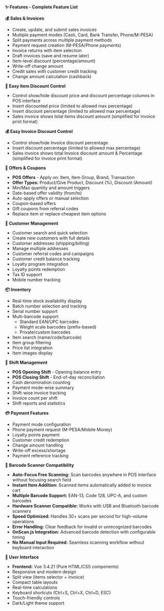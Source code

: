#### ✨ Features - Complete Feature List

**💰 Sales & Invoices**

- Create, update, and submit sales invoices
- Multiple payment modes (Cash, Card, Bank Transfer, Phone/M-PESA)
- Split payments across multiple payment methods
- Payment request creation (M-PESA/Phone payments)
- Invoice returns with item selection
- Draft invoices (save and resume later)
- Item-level discount (percentage/amount)
- Write-off change amount
- Credit sales with customer credit tracking
- Change amount calculation (cashback)

**💸 Easy Item Discount Control**

- Control show/hide discount price and discount percentage columns in POS interface
- Insert discounted price (limited to allowed max percentage)
- Insert discount percentage (limited to allowed max percentage)  
- Sales invoice shows total items discount amount (simplified for invoice print format)

**💰 Easy Invoice Discount Control**

- Control show/hide Invoice discount percentage
- Insert discount percentage (limited to allowed max percentage)
- Sales invoice shows total Invoice discount amount & Percentage (simplified for invoice print format)

**🎯 Offers & Coupons**

- **POS Offers** - Apply on: Item, Item Group, Brand, Transaction
- **Offer Types:** Product/Give Product, Discount (%), Discount (Amount)
- Min/Max quantity and amount triggers
- Date-based offer validity (from/to)
- Auto-apply offers or manual selection
- Coupon-based offers
- Gift coupons from referral codes
- Replace item or replace cheapest item options

**👥 Customer Management**

- Customer search and quick selection
- Create new customers with full details
- Customer addresses (shipping/billing)
- Manage multiple addresses
- Customer referral codes and campaigns
- Customer credit balance tracking
- Loyalty program integration
- Loyalty points redemption
- Tax ID support
- Mobile number tracking

**📦 Inventory**

- Real-time stock availability display
- Batch number selection and tracking
- Serial number support
- Multi-barcode support:
  - Standard EAN/UPC barcodes
  - Weight scale barcodes (prefix-based)
  - Private/custom barcodes
- Item search (name/code/barcode)
- Item group filtering
- Price list integration
- Item images display

**🔐 Shift Management**

- **POS Opening Shift** - Opening balance entry
- **POS Closing Shift** - End-of-day reconciliation
- Cash denomination counting
- Payment mode-wise summary
- Shift-wise invoice tracking
- Invoice count per shift
- Shift reports and statistics

**💳 Payment Features**

- Payment mode configuration
- Phone payment request (M-PESA/Mobile Money)
- Loyalty points payment
- Customer credit redemption
- Change amount handling
- Write-off excess/shortage
- Payment reference tracking

**📱 Barcode Scanner Compatibility**

- **Auto-Focus Free Scanning:** Scan barcodes anywhere in POS interface without focusing search field
- **Instant Item Addition:** Scanned items automatically added to invoice cart
- **Multiple Barcode Support:** EAN-13, Code 128, UPC-A, and custom barcodes
- **Hardware Scanner Compatible:** Works with USB and Bluetooth barcode scanners
- **Speed Optimized:** Handles 30+ scans per second for high-volume operations
- **Error Handling:** Clear feedback for invalid or unrecognized barcodes
- **OnScan.js Integration:** Advanced barcode detection with configurable timing
- **No Manual Input Required:** Seamless scanning workflow without keyboard interaction

**🎨 User Interface**

- **Frontend:** Vue 3.4.21 (Pure HTML/CSS components)
- Responsive and modern design
- Split view (items selector + invoice)
- Compact table layouts
- Real-time calculations
- Keyboard shortcuts (Ctrl+S, Ctrl+X, Ctrl+D, ESC)
- Touch-friendly controls
- Dark/Light theme support
